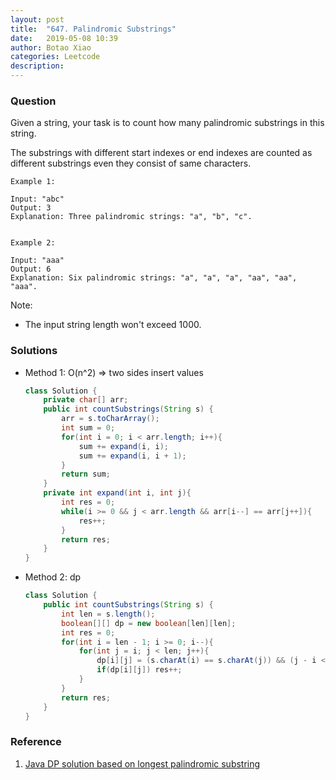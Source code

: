 ```yaml
---
layout: post
title:  "647. Palindromic Substrings"
date:   2019-05-08 10:39
author: Botao Xiao
categories: Leetcode
description:
---
```

### Question
Given a string, your task is to count how many palindromic substrings in this string.

The substrings with different start indexes or end indexes are counted as different substrings even they consist of same characters.

```
Example 1:

Input: "abc"
Output: 3
Explanation: Three palindromic strings: "a", "b", "c".


Example 2:

Input: "aaa"
Output: 6
Explanation: Six palindromic strings: "a", "a", "a", "aa", "aa", "aaa".
```

Note:
* The input string length won't exceed 1000.

### Solutions
* Method 1: O(n^2) => two sides insert values
  ```Java
  class Solution {
      private char[] arr;
      public int countSubstrings(String s) {
          arr = s.toCharArray();
          int sum = 0;
          for(int i = 0; i < arr.length; i++){
              sum += expand(i, i);
              sum += expand(i, i + 1);
          }
          return sum;
      }
      private int expand(int i, int j){
          int res = 0;
          while(i >= 0 && j < arr.length && arr[i--] == arr[j++]){
              res++;
          }
          return res;
      }
  }
  ```

* Method 2: dp
  ```Java
  class Solution {
      public int countSubstrings(String s) {
          int len = s.length();
          boolean[][] dp = new boolean[len][len];
          int res = 0;
          for(int i = len - 1; i >= 0; i--){
              for(int j = i; j < len; j++){
                  dp[i][j] = (s.charAt(i) == s.charAt(j)) && (j - i < 3 || dp[i + 1][j - 1]);
                  if(dp[i][j]) res++;
              }
          }
          return res;
      }
  }
  ```

### Reference
1. [Java DP solution based on longest palindromic substring](https://leetcode.com/problems/palindromic-substrings/discuss/105707/Java-DP-solution-based-on-longest-palindromic-substring)
